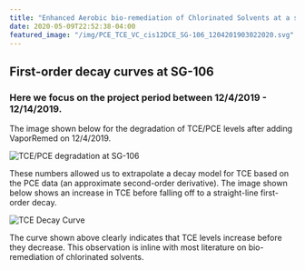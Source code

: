 ```yaml
---
title: "Enhanced Aerobic bio-remediation of Chlorinated Solvents at a strip mall in York, PA"
date: 2020-05-09T22:52:38-04:00
featured_image: "/img/PCE_TCE_VC_cis12DCE_SG-106_1204201903022020.svg"
---
```


## First-order decay curves at SG-106

### Here we focus on the project period between 12/4/2019 - 12/14/2019.

The image shown below for the degradation of TCE/PCE levels after adding VaporRemed on 12/4/2019.

![TCE/PCE degradation at SG-106](/img/PCE_TCE_VC_cis12DCE_SG-106_1204201903022020.svg)

These numbers allowed us to extrapolate a decay model for TCE based on the PCE data (an approximate second-order derivative). The image shown below shows an increase in TCE before falling off to a straight-line first-order decay. 

![TCE Decay Curve](/img/DecayCurve_TCE_SG-106_NearSourceSoilGas11171858.svg)

The curve shown above clearly indicates that TCE levels increase before they decrease. This observation is inline with most literature on bio-remediation of chlorinated solvents.


